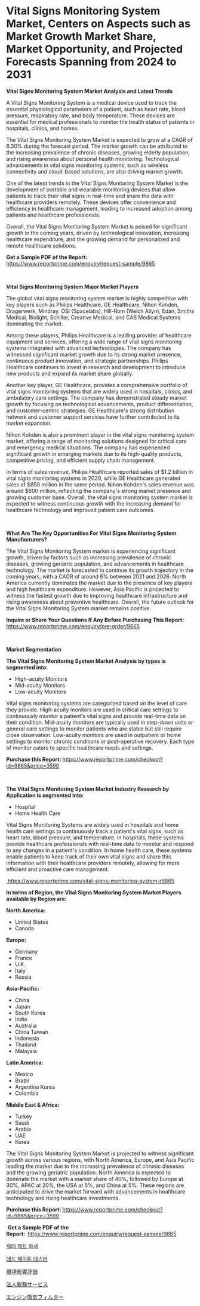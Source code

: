 <p><h1>Vital Signs Monitoring System Market, Centers on Aspects such as Market Growth Market Share, Market Opportunity, and Projected Forecasts Spanning from 2024 to 2031</h1></p><p><strong>Vital Signs Monitoring System Market Analysis and Latest Trends</strong></p>
<p><p>A Vital Signs Monitoring System is a medical device used to track the essential physiological parameters of a patient, such as heart rate, blood pressure, respiratory rate, and body temperature. These devices are essential for medical professionals to monitor the health status of patients in hospitals, clinics, and homes.</p><p>The Vital Signs Monitoring System Market is expected to grow at a CAGR of 6.30% during the forecast period. The market growth can be attributed to the increasing prevalence of chronic diseases, growing elderly population, and rising awareness about personal health monitoring. Technological advancements in vital signs monitoring systems, such as wireless connectivity and cloud-based solutions, are also driving market growth.</p><p>One of the latest trends in the Vital Signs Monitoring System Market is the development of portable and wearable monitoring devices that allow patients to track their vital signs in real-time and share the data with healthcare providers remotely. These devices offer convenience and efficiency in healthcare management, leading to increased adoption among patients and healthcare professionals.</p><p>Overall, the Vital Signs Monitoring System Market is poised for significant growth in the coming years, driven by technological innovation, increasing healthcare expenditure, and the growing demand for personalized and remote healthcare solutions.</p></p>
<p><strong>Get a Sample PDF of the Report:&nbsp;</strong> <a href="https://www.reportprime.com/enquiry/request-sample/9865">https://www.reportprime.com/enquiry/request-sample/9865</a></p>
<p>&nbsp;</p>
<p><strong>Vital Signs Monitoring System Major Market Players</strong></p>
<p><p>The global vital signs monitoring system market is highly competitive with key players such as Philips Healthcare, GE Healthcare, Nihon Kohden, Dragerwerk, Mindray, OSI (Spacelabs), Hill-Rom (Welch Allyn), Edan, Smiths Medical, Biolight, Schiller, Creative Medical, and CAS Medical Systems dominating the market.</p><p>Among these players, Philips Healthcare is a leading provider of healthcare equipment and services, offering a wide range of vital signs monitoring systems integrated with advanced technologies. The company has witnessed significant market growth due to its strong market presence, continuous product innovation, and strategic partnerships. Philips Healthcare continues to invest in research and development to introduce new products and expand its market share globally.</p><p>Another key player, GE Healthcare, provides a comprehensive portfolio of vital signs monitoring systems that are widely used in hospitals, clinics, and ambulatory care settings. The company has demonstrated steady market growth by focusing on technological advancements, product differentiation, and customer-centric strategies. GE Healthcare's strong distribution network and customer support services have further contributed to its market expansion.</p><p>Nihon Kohden is also a prominent player in the vital signs monitoring system market, offering a range of monitoring solutions designed for critical care and emergency medical situations. The company has experienced significant growth in emerging markets due to its high-quality products, competitive pricing, and efficient supply chain management.</p><p>In terms of sales revenue, Philips Healthcare reported sales of $1.2 billion in vital signs monitoring systems in 2020, while GE Healthcare generated sales of $850 million in the same period. Nihon Kohden's sales revenue was around $600 million, reflecting the company's strong market presence and growing customer base. Overall, the vital signs monitoring system market is expected to witness continuous growth with the increasing demand for healthcare technology and improved patient care outcomes.</p></p>
<p>&nbsp;</p>
<p><strong>What Are The Key Opportunities For Vital Signs Monitoring System Manufacturers?</strong></p>
<p><p>The Vital Signs Monitoring System market is experiencing significant growth, driven by factors such as increasing prevalence of chronic diseases, growing geriatric population, and advancements in healthcare technology. The market is forecasted to continue its growth trajectory in the coming years, with a CAGR of around 6% between 2021 and 2026. North America currently dominates the market due to the presence of key players and high healthcare expenditure. However, Asia Pacific is projected to witness the fastest growth due to improving healthcare infrastructure and rising awareness about preventive healthcare. Overall, the future outlook for the Vital Signs Monitoring System market remains positive.</p></p>
<p><strong>Inquire or Share Your Questions If Any Before Purchasing This Report:</strong> <a href="https://www.reportprime.com/enquiry/pre-order/9865">https://www.reportprime.com/enquiry/pre-order/9865</a></p>
<p>&nbsp;</p>
<p><strong>Market Segmentation</strong></p>
<p><strong>The Vital Signs Monitoring System Market Analysis by types is segmented into:</strong></p>
<p><ul><li>High-acuity Monitors</li><li>Mid-acuity Monitors</li><li>Low-acuity Monitors</li></ul></p>
<p><p>Vital signs monitoring systems are categorized based on the level of care they provide. High-acuity monitors are used in critical care settings to continuously monitor a patient's vital signs and provide real-time data on their condition. Mid-acuity monitors are typically used in step-down units or general care settings to monitor patients who are stable but still require close observation. Low-acuity monitors are used in outpatient or home settings to monitor chronic conditions or post-operative recovery. Each type of monitor caters to specific healthcare needs and settings.</p></p>
<p><strong>Purchase this Report:&nbsp;</strong><a href="https://www.reportprime.com/checkout?id=9865&price=3590">https://www.reportprime.com/checkout?id=9865&price=3590</a></p>
<p>&nbsp;</p>
<p><strong>The Vital Signs Monitoring System Market Industry Research by Application is segmented into:</strong></p>
<p><ul><li>Hospital</li><li>Home Health Care</li></ul></p>
<p><p>Vital Signs Monitoring Systems are widely used in hospitals and home health care settings to continuously track a patient's vital signs, such as heart rate, blood pressure, and temperature. In hospitals, these systems provide healthcare professionals with real-time data to monitor and respond to any changes in a patient's condition. In home health care, these systems enable patients to keep track of their own vital signs and share this information with their healthcare providers remotely, allowing for more efficient and proactive care management.</p></p>
<p><a href="https://www.reportprime.com/vital-signs-monitoring-system-r9865">&nbsp;https://www.reportprime.com/vital-signs-monitoring-system-r9865</a></p>
<p><strong>In terms of Region, the Vital Signs Monitoring System Market Players available by Region are:</strong></p>
<p>
    <p> <strong> North America: </strong>
        <ul>
            <li>United States</li>
            <li>Canada</li>
        </ul>
        </p> 
    <p> <strong> Europe: </strong>
        <ul>
            <li>Germany</li>
            <li>France</li>
            <li>U.K.</li>
            <li>Italy</li>
            <li>Russia</li>
        </ul>
        </p> 
    <p> <strong> Asia-Pacific: </strong>
        <ul>
            <li>China</li>
            <li>Japan</li>
            <li>South Korea</li>
            <li>India</li>
            <li>Australia</li>
            <li>China Taiwan</li>
            <li>Indonesia</li>
            <li>Thailand</li>
            <li>Malaysia</li>
        </ul>
        </p> 
    <p> <strong> Latin America: </strong>
        <ul>
            <li>Mexico</li>
            <li>Brazil</li>
            <li>Argentina Korea</li>
            <li>Colombia</li>
        </ul>
        </p> 
    <p> <strong> Middle East & Africa: </strong>
        <ul>
            <li>Turkey</li>
            <li>Saudi</li>
            <li>Arabia</li>
            <li>UAE</li>
            <li>Korea</li>
        </ul>
    </p>
    </p>
<p><p>The Vital Signs Monitoring System Market is projected to witness significant growth across various regions, with North America, Europe, and Asia Pacific leading the market due to the increasing prevalence of chronic diseases and the growing geriatric population. North America is expected to dominate the market with a market share of 40%, followed by Europe at 30%, APAC at 20%, the USA at 5%, and China at 5%. These regions are anticipated to drive the market forward with advancements in healthcare technology and rising healthcare investments.</p></p>
<p><strong>Purchase this Report: </strong><a href="https://www.reportprime.com/checkout?id=9865&price=3590">https://www.reportprime.com/checkout?id=9865&price=3590</a></p>
<p>&nbsp;<strong>Get a Sample PDF of the Report:&nbsp;&nbsp;</strong><a href="https://www.reportprime.com/enquiry/request-sample/9865">https://www.reportprime.com/enquiry/request-sample/9865</a></p>
<p><strong></strong></p>
<p><p><a href="https://medium.com/@isabelbogisich2022/%EC%88%98%EC%95%95-%EC%84%B8%EC%B2%99%EA%B8%B0-%EC%8B%9C%EC%9E%A5-2031%EB%85%84%EA%B9%8C%EC%A7%80%EC%9D%98-%EB%8F%99%ED%96%A5-%EC%98%88%EC%B8%A1-%EB%B0%8F-%EA%B2%BD%EC%9F%81-%EB%B6%84%EC%84%9D-437b75efa54b">워터 제트 와셔</a></p><p><a href="https://medium.com/@marymorgan1939/%EB%AC%B4%EA%B2%8C-%EC%8B%9C%ED%97%98%EA%B8%B0-%EC%8B%9C%EC%9E%A5-%EC%84%B1%EA%B3%B5%EC%A0%81%EC%9D%B8-%EB%B9%84%EC%A6%88%EB%8B%88%EC%8A%A4-%EC%A0%84%EB%9E%B5%EC%9D%98-%EC%97%B4%EC%87%A0-2031%EB%85%84%EA%B9%8C%EC%A7%80-%EC%98%88%EC%B8%A1-a4dc41f18cec">데드 웨이트 테스터</a></p><p><a href="https://github.com/SimeonBode1/Market-Research-Report-List-1/blob/main/299638178993.md">環境影響評価</a></p><p><a href="https://medium.com/@reannakling/%E4%BC%81%E6%A5%AD%E7%A8%8E%E3%82%B5%E3%83%BC%E3%83%93%E3%82%B9%E5%B8%82%E5%A0%B4-%E5%B8%82%E5%A0%B4%E3%82%B7%E3%82%A7%E3%82%A2-%E5%B8%82%E5%A0%B4%E3%83%88%E3%83%AC%E3%83%B3%E3%83%89-%E3%81%8A%E3%82%88%E3%81%B3%E5%B0%86%E6%9D%A5%E3%81%AE%E6%88%90%E9%95%B7%E3%82%92%E6%8E%A2%E3%82%8B-a3a7fef8c886">法人税務サービス</a></p><p><a href="https://medium.com/@brycenboyer2023/%E3%82%A8%E3%83%B3%E3%82%B8%E3%83%B3%E5%90%B8%E6%B0%97%E3%83%95%E3%82%A3%E3%83%AB%E3%82%BF%E3%83%BC%E5%B8%82%E5%A0%B4-%E7%A8%AE%E9%A1%9E-%E7%94%A8%E9%80%94-%E3%81%8A%E3%82%88%E3%81%B3%E5%9C%B0%E7%90%86%E3%81%AB%E3%82%88%E3%82%8B%E5%8C%85%E6%8B%AC%E7%9A%84%E8%A9%95%E4%BE%A1-ef6fb212b996">エンジン吸気フィルター</a></p></p>